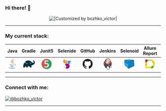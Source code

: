 ### Hi there! 👋 


<p align="center">
  <img title="|Customized by bozhko_victor|" src="https://readme-typing-svg.herokuapp.com?color=4040FF&font=Knewave&size=25&center=true&vCenter=true&lines=I'm+a+QA+engineer;QA+automation+engineer">
</p>


<!--
**bozhko-victor/bozhko-victor** is a ✨ _special_ ✨ repository because its `README.md` (this file) appears on your GitHub profile.

Here are some ideas to get you started:

- 🔭 I’m currently working on ...
- 🌱 I’m currently learning ...
- 👯 I’m looking to collaborate on ...
- 🤔 I’m looking for help with ...
- 💬 Ask me about ...
- 📫 How to reach me: ...
- 😄 Pronouns: ...
- ⚡ Fun fact: ...
-->
___
<h3 align="left">My current stack:</h3>

| Java | Gradle | Junit5 | Selenide | GitHub | Jenkins | Selenoid | Allure Report | Allure TestOps | Jira |
|:----:|:----:|:------:|:------:|:------:|:----:|:----:|:------:|:------:|:------:|
| <img src="https://github.com/Roman-1990/bip-test/blob/master/img/logo/Java.png" width="40" height="40"> | <img src="https://github.com/Roman-1990/bip-test/blob/master/img/logo/Gradle.png" width="40" height="40"> | <img src="https://github.com/Roman-1990/bip-test/blob/master/img/logo/JUnit5.png" width="40" height="40"> | <img src="https://github.com/Roman-1990/bip-test/blob/master/img/logo/Selenide.png" width="40" height="40"> | <img src="https://github.com/Roman-1990/bip-test/blob/master/img/logo/Github.png" width="40" height="40"> | <img src="https://github.com/Roman-1990/bip-test/blob/master/img/logo/Jenkins.png" width="40" height="40"> | <img src="https://github.com/Roman-1990/bip-test/blob/master/img/logo/Selenoid.png" width="40" height="40"> | <img src="https://github.com/Roman-1990/bip-test/blob/master/img/logo/Allure_Report.png" width="40" height="40"> | <img src="https://github.com/Roman-1990/bip-test/blob/master/img/logo/AllureTestOps.png" width="40" height="40"> | <img src="https://github.com/Roman-1990/bip-test/blob/master/img/logo/Jira.png" width="40" height="40"> |

___


<h3 align="left">Connect with me:</h3>
<p align="left">
<a href="https://t.me/bozhko_victor" target="blank"><img align="center" src="https://telegram.org/img/t_logo.svg?1" alt="@bozhko_victor" height="30" width="40" /></a>
</p>

---




<!-- ![gif](./tired_face_animated_sticker.gif)
https://github.com/ikatyang/emoji-cheat-sheet  
-->

<!--
https://www.youtube.com/watch?v=FFBTGdEMrQ4&t=17s Видеообзор Markdown 
http://dkhramov.dp.ua/Comp.RMarkdown#_11 Краткое руководство
https://github.com/adam-p/markdown-here/wiki/Markdown-Cheatsheet официальная страница
-->
